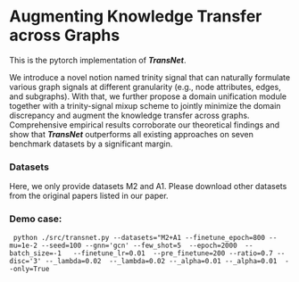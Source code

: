 # Augmenting Knowledge Transfer across Graphs

This is the pytorch implementation of _**TransNet**_.

We introduce a novel notion named trinity signal that can naturally formulate various graph signals at different granularity (e.g., node attributes, edges, and subgraphs). With that, we further propose a domain unification module together with a trinity-signal mixup scheme to jointly minimize the domain discrepancy and augment the knowledge transfer across graphs. Comprehensive empirical results corroborate our theoretical findings and show that _**TransNet**_ outperforms all existing approaches on seven benchmark datasets by a significant margin.

### Datasets
Here, we only provide datasets M2 and A1. Please download other datasets from the original papers listed in our paper.

### Demo case:
```
 python ./src/transnet.py --datasets="M2+A1 --finetune_epoch=800 --mu=1e-2 --seed=100 --gnn='gcn' --few_shot=5  --epoch=2000  --batch_size=-1   --finetune_lr=0.01  --pre_finetune=200 --ratio=0.7 --disc='3' --_lambda=0.02  --_lambda=0.02 --_alpha=0.01 --_alpha=0.01  --only=True
```
